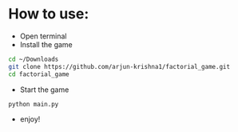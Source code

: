 # How to use:
- Open terminal
- Install the game
```bash
cd ~/Downloads
git clone https://github.com/arjun-krishna1/factorial_game.git
cd factorial_game
```
- Start the game
```bash
python main.py
```
- enjoy!
